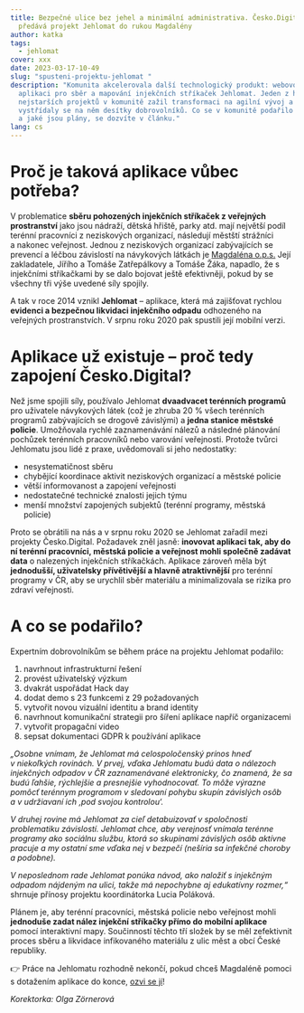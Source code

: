 ```yaml
---
title: Bezpečné ulice bez jehel a minimální administrativa. Česko.Digital
  předává projekt Jehlomat do rukou Magdalény
author: katka
tags:
  - jehlomat
cover: xxx
date: 2023-03-17-10-49
slug: "spusteni-projektu-jehlomat "
description: "Komunita akcelerovala další technologický produkt: webovou
  aplikaci pro sběr a mapování injekčních stříkaček Jehlomat. Jeden z historicky
  nejstarších projektů v komunitě zažil transformaci na agilní vývoj a
  vystřídaly se na něm desítky dobrovolníků. Co se v komunitě podařilo zpracovat
  a jaké jsou plány, se dozvíte v článku."
lang: cs
---
```

# Proč je taková aplikace vůbec potřeba?

V problematice **sběru pohozených injekčních stříkaček z veřejných prostranství** jako jsou nádraží, dětská hřiště, parky atd. mají největší podíl terénní pracovníci z neziskových organizací, následují městští strážníci a nakonec veřejnost. Jednou z neziskových organizací zabývajících se prevencí a léčbou závislostí na návykových látkách je [Magdaléna o.p.s.](http://www.magdalena-ops.eu/cz/) Její zakladatele, Jířího a Tomáše Zatřepálkovy a Tomáše Žáka, napadlo, že s injekčními stříkačkami by se dalo bojovat ještě efektivněji, pokud by se všechny tři výše uvedené síly spojily.

A tak v roce 2014 vznikl **Jehlomat** – aplikace, která má zajišťovat rychlou **evidenci a bezpečnou likvidaci injekčního odpadu** odhozeného na veřejných prostranstvích. V srpnu roku 2020 pak spustili její mobilní verzi.

# Aplikace už existuje – proč tedy zapojení Česko.Digital?

Než jsme spojili síly, používalo Jehlomat **dvaadvacet terénních programů** pro uživatele návykových látek (což je zhruba 20 % všech terénních programů zabývajících se drogově závislými) a **jedna stanice městské policie**. Umožňovala rychlé zaznamenávání nálezů a následné plánování pochůzek terénních pracovníků nebo varování veřejnosti. Protože tvůrci Jehlomatu jsou lidé z praxe, uvědomovali si jeho nedostatky:

* nesystematičnost sběru
* chybějící koordinace aktivit neziskových organizací a městské policie
* větší informovanost a zapojení veřejnosti 
* nedostatečné technické znalosti jejich týmu
* menší množství zapojených subjektů (terénní programy, městská policie)

Proto se obrátili na nás a v srpnu roku 2020 se Jehlomat zařadil mezi projekty Česko.Digital. Požadavek zněl jasně: **inovovat aplikaci tak, aby do ní terénní pracovníci, městská policie a veřejnost mohli společně zadávat data** o nalezených injekčních stříkačkách. Aplikace zároveň měla být **jednodušší, uživatelsky přívětivější a hlavně atraktivnější** pro terénní programy v ČR, aby se urychlil sběr materiálu a minimalizovala se rizika pro zdraví veřejnosti.

# A co se podařilo?

Expertním dobrovolníkům se během práce na projektu Jehlomat podařilo:

1. navrhnout infrastrukturní řešení
2. provést uživatelský výzkum
3. dvakrát uspořádat Hack day
4. dodat demo s 23 funkcemi z 29 požadovaných
5. vytvořit novou vizuální identitu a brand identity
6. navrhnout komunikační strategii pro šíření aplikace napříč organizacemi
7. vytvořit propagační video
8. sepsat dokumentaci GDPR k používání aplikace

*„Osobne vnímam, že Jehlomat má celospoločenský prínos hneď v niekoľkých rovinách. V prvej, vďaka Jehlomatu budú data o nálezoch injekčných odpadov v ČR zaznamenávané elektronicky, čo znamená, že sa budú ľahšie, rýchlejšie a presnejšie vyhodnocovať. To môže výrazne pomôcť terénnym programom v sledovaní pohybu skupín závislých osôb a v udržiavaní ich ‚pod svojou kontrolou‘.* 

*V druhej rovine má Jehlomat za cieľ detabuizovať v spoločnosti problematiku závislostí. Jehlomat chce, aby verejnosť vnímala terénne programy ako sociálnu službu, ktorá so skupinami závislých osôb aktívne pracuje a my ostatní sme vďaka nej v bezpečí (nešíria sa infekčné choroby a podobne).* 

*V neposlednom rade Jehlomat ponúka návod, ako naložiť s injekčným odpadom nájdeným na ulici, takže má nepochybne aj edukatívny rozmer,“* shrnuje přínosy projektu koordinátorka Lucia Poláková.

Plánem je, aby terénní pracovníci, městská policie nebo veřejnost mohli **jednoduše zadat nález injekční stříkačky přímo do mobilní aplikace** pomocí interaktivní mapy. Součinností těchto tří složek by se měl zefektivnit proces sběru a likvidace infikovaného materiálu z ulic měst a obcí České republiky.

👉 Práce na Jehlomatu rozhodně nekončí, pokud chceš Magdaléně pomoci s dotažením aplikace do konce, [ozvi se jí](https://www.magdalena-ops.cz/cs/kontakt/)!

*Korektorka: Olga Zörnerová*